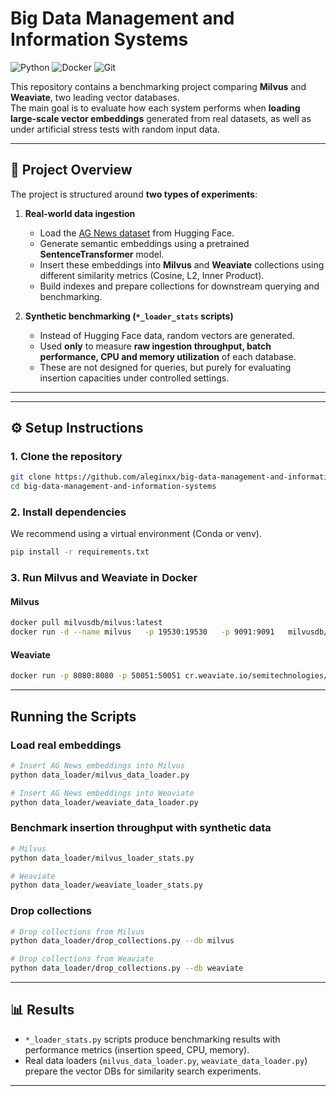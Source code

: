 # Big Data Management and Information Systems

![Python](https://img.shields.io/badge/Python-3.10-blue?logo=python)
![Docker](https://img.shields.io/badge/Docker-Desktop-blue?logo=docker)
![Git](https://img.shields.io/badge/Git-Bash-lightgrey?logo=git)

This repository contains a benchmarking project comparing **Milvus** and **Weaviate**, two leading vector databases.  
The main goal is to evaluate how each system performs when **loading large-scale vector embeddings** generated from real datasets, as well as under artificial stress tests with random input data.

---

## 🚀 Project Overview

The project is structured around **two types of experiments**:

1. **Real-world data ingestion**
   - Load the [AG News dataset](https://huggingface.co/datasets/ag_news) from Hugging Face.
   - Generate semantic embeddings using a pretrained **SentenceTransformer** model.
   - Insert these embeddings into **Milvus** and **Weaviate** collections using different similarity metrics (Cosine, L2, Inner Product).
   - Build indexes and prepare collections for downstream querying and benchmarking.

2. **Synthetic benchmarking (`*_loader_stats` scripts)**
   - Instead of Hugging Face data, random vectors are generated.
   - Used **only** to measure **raw ingestion throughput, batch performance, CPU and memory utilization** of each database.
   - These are not designed for queries, but purely for evaluating insertion capacities under controlled settings.

---

---

## ⚙️ Setup Instructions

### 1. Clone the repository
```bash
git clone https://github.com/aleginxx/big-data-management-and-information-systems.git
cd big-data-management-and-information-systems
```

### 2. Install dependencies
We recommend using a virtual environment (Conda or venv).

```bash
pip install -r requirements.txt
```

### 3. Run Milvus and Weaviate in Docker

#### Milvus
```bash
docker pull milvusdb/milvus:latest
docker run -d --name milvus   -p 19530:19530   -p 9091:9091   milvusdb/milvus:latest
```

#### Weaviate
```bash
docker run -p 8080:8080 -p 50051:50051 cr.weaviate.io/semitechnologies/weaviate:1.32.8
```

---

## Running the Scripts

### Load real embeddings
```bash
# Insert AG News embeddings into Milvus
python data_loader/milvus_data_loader.py

# Insert AG News embeddings into Weaviate
python data_loader/weaviate_data_loader.py
```

### Benchmark insertion throughput with synthetic data
```bash
# Milvus
python data_loader/milvus_loader_stats.py

# Weaviate
python data_loader/weaviate_loader_stats.py
```

### Drop collections
```bash
# Drop collections from Milvus
python data_loader/drop_collections.py --db milvus

# Drop collections from Weaviate
python data_loader/drop_collections.py --db weaviate
```

---

## 📊 Results

- `*_loader_stats.py` scripts produce benchmarking results with performance metrics (insertion speed, CPU, memory).
- Real data loaders (`milvus_data_loader.py`, `weaviate_data_loader.py`) prepare the vector DBs for similarity search experiments.

---